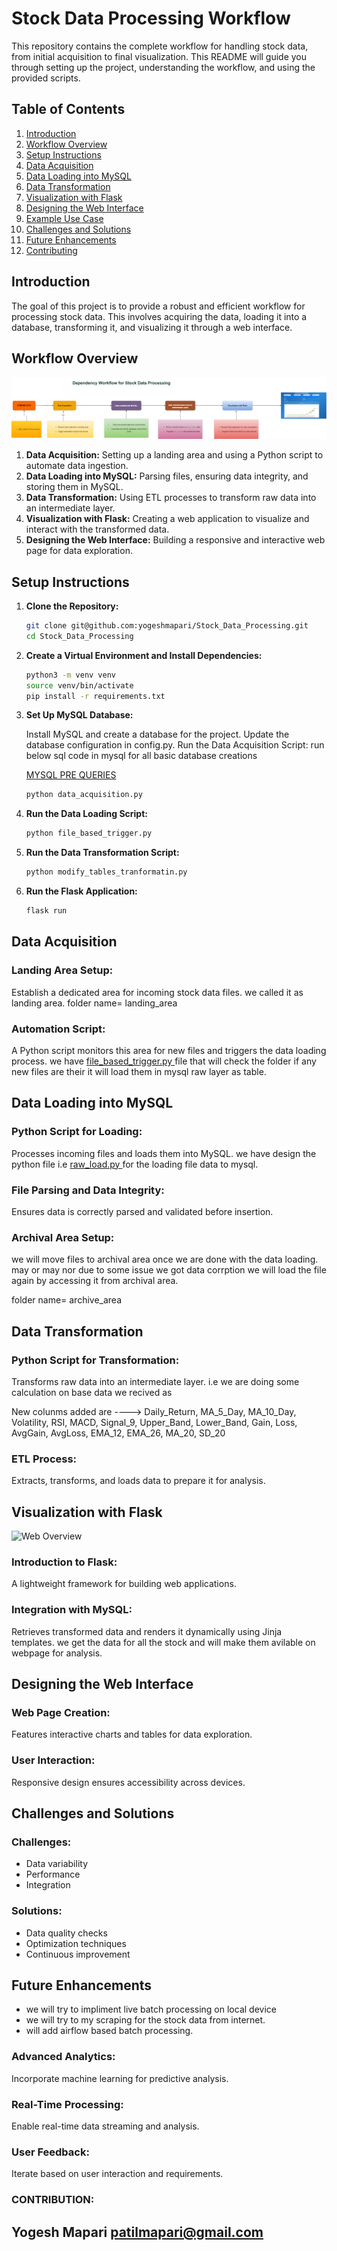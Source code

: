 # Stock Data Processing Workflow

This repository contains the complete workflow for handling stock data, from initial acquisition to final visualization. This README will guide you through setting up the project, understanding the workflow, and using the provided scripts.

## Table of Contents
1. [Introduction](#introduction)
2. [Workflow Overview](#workflow-overview)
3. [Setup Instructions](#setup-instructions)
4. [Data Acquisition](#data-acquisition)
5. [Data Loading into MySQL](#data-loading-into-mysql)
6. [Data Transformation](#data-transformation)
7. [Visualization with Flask](#visualization-with-flask)
8. [Designing the Web Interface](#designing-the-web-interface)
9. [Example Use Case](#example-use-case)
10. [Challenges and Solutions](#challenges-and-solutions)
11. [Future Enhancements](#future-enhancements)
12. [Contributing](#contributing)

## Introduction

The goal of this project is to provide a robust and efficient workflow for processing stock data. This involves acquiring the data, loading it into a database, transforming it, and visualizing it through a web interface.

## Workflow Overview

![Workflow Overview](images/workflow_overview.png)
<!-- ![Workflow Overview](images/workflow_overview1.png) -->
1. **Data Acquisition:** Setting up a landing area and using a Python script to automate data ingestion.
2. **Data Loading into MySQL:** Parsing files, ensuring data integrity, and storing them in MySQL.
3. **Data Transformation:** Using ETL processes to transform raw data into an intermediate layer.
4. **Visualization with Flask:** Creating a web application to visualize and interact with the transformed data.
5. **Designing the Web Interface:** Building a responsive and interactive web page for data exploration.

## Setup Instructions

1. **Clone the Repository:**
   ```bash
   git clone git@github.com:yogeshmapari/Stock_Data_Processing.git
   cd Stock_Data_Processing
2. **Create a Virtual Environment and Install Dependencies:**

   ```bash
   python3 -m venv venv
   source venv/bin/activate
   pip install -r requirements.txt
3. **Set Up MySQL Database:**

   Install MySQL and create a database for the project.
   Update the database configuration in config.py.
   Run the Data Acquisition Script:
   run below sql code in mysql for all basic database creations

   [MYSQL PRE QUERIES](must_run_queries.sql.txt)


   ```bash
   python data_acquisition.py
4. **Run the Data Loading Script:**
    ```bash
   python file_based_trigger.py
5. **Run the Data Transformation Script:**

    ```bash
   python modify_tables_tranformatin.py
6. **Run the Flask Application:**

    ```bash
   flask run

## Data Acquisition

### Landing Area Setup:
Establish a dedicated area for incoming stock data files. we called it as landing area.
folder name= landing_area

### Automation Script:
A Python script monitors this area for new files and triggers the data loading process.
we have [file_based_trigger.py ](file_based_trigger.py) file that will check the folder if any new files are their it will load them in mysql raw layer as table.

## Data Loading into MySQL

### Python Script for Loading:
Processes incoming files and loads them into MySQL.
we have design the python file i.e [raw_load.py ](raw_load.py) for the loading file data to mysql.

### File Parsing and Data Integrity:
Ensures data is correctly parsed and validated before insertion.
### Archival Area Setup:
we will move files to archival area once we are done with the data loading. may or may nor due to some issue we got data corrption we will load the file again by accessing it from archival area. 

folder name= archive_area

## Data Transformation

### Python Script for Transformation:
Transforms raw data into an intermediate layer.
i.e we are doing some calculation on base data we recived as 

New colunms added are ----> Daily_Return,  MA_5_Day, MA_10_Day, Volatility, RSI, MACD, Signal_9, Upper_Band, Lower_Band, Gain, Loss, AvgGain, AvgLoss, EMA_12, EMA_26, MA_20, SD_20

### ETL Process:
Extracts, transforms, and loads data to prepare it for analysis.

## Visualization with Flask
![Web Overview](images/web_page.png)
### Introduction to Flask:
A lightweight framework for building web applications.

### Integration with MySQL:
Retrieves transformed data and renders it dynamically using Jinja templates.
we get the data for all the stock and will make them avilable on webpage for analysis.

## Designing the Web Interface

### Web Page Creation:
Features interactive charts and tables for data exploration.

### User Interaction:
Responsive design ensures accessibility across devices.


## Challenges and Solutions

### Challenges:
- Data variability
- Performance
- Integration

### Solutions:
- Data quality checks
- Optimization techniques
- Continuous improvement

## Future Enhancements
- we will try to impliment live batch processing on local device
- we will try to my scraping for the stock data from internet.
- will add airflow based batch processing.

### Advanced Analytics:
Incorporate machine learning for predictive analysis.

### Real-Time Processing:
Enable real-time data streaming and analysis.

### User Feedback:
Iterate based on user interaction and requirements.


### CONTRIBUTION:
## Yogesh Mapari  patilmapari@gmail.com